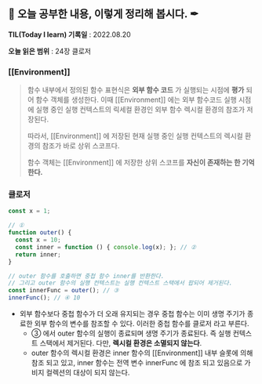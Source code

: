 ## 📕 오늘 공부한 내용, 이렇게 정리해 봅시다. ✒

**TIL(Today I learn) 기록일** : 2022.08.20

**오늘 읽은 범위** : 24장 클로저

### 

### [[Environment]]

> 함수 내부에서 정의된 함수 표현식은 **외부 함수 코드** 가 실행되는 시점에 **평가** 되어 함수 객체를 생성한다. 이때 [[Environment]] 에는 외부 함수코드 실행 시점에 실행 중인 실행 컨텍스트의 릭세컬 환경인 외부 함수 렉시컬 환경의 참조가 저장된다.
> 
> 
> 따라서, [[Environment]] 에 저장된 현재 실행 중인 실행 컨텍스트의 렉시컬 환경의 참조가 바로 상위 스코프다. 
> 
> 함수 객체는 [[Environment]] 에 저장한 상위 스코프를 **자신이 존재하는 한 기억한다.**
> 

### 클로저

```jsx
const x = 1;

// ①
function outer() {
  const x = 10;
  const inner = function () { console.log(x); }; // ②
  return inner;
}

// outer 함수를 호출하면 중첩 함수 inner를 반환한다.
// 그리고 outer 함수의 실행 컨텍스트는 실행 컨텍스트 스택에서 팝되어 제거된다.
const innerFunc = outer(); // ③
innerFunc(); // ④ 10
```

- 외부 함수보다 중첩 함수가 더 오래 유지되는 경우 중첩 함수는 이미 생명 주기가 종료한 외부 함수의 변수를 참조할 수 있다. 이러한 중첩 함수를 클로저 라고 부른다.
    - ③ 에서 outer 함수의 실행이 종료되며 생명 주기가 종료된다. 즉 실행 컨텍스트 스택에서 제거된다. 다만, **렉시컬 환경은 소멸되지 않는다**.
    - outer 함수의 렉시컬 환경은 inner 함수의  [[Environment]] 내부 슬롯에 의해 참조 되고 있고, inner 함수는 전역 변수 innerFunc 에 참조 되고 있음으로 가비지 컬렉션의 대상이 되지 않는다.

